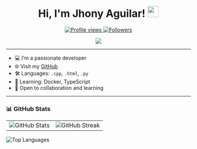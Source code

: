 <h1 align="center">
Hi, I'm Jhony Aguilar!
	<a href="https://github.com/Jhony410" target="_self">
		<img src="https://media.giphy.com/media/hvRJCLFzcasrR4ia7z/giphy.gif" width="30">
	</a>
</h1>

<p align="center">
	<a href="https://github.com/Jhony410">
		<img src="https://komarev.com/ghpvc/?username=Jhony410&label=Profile%20views&color=0e75b6&style=flat" alt="Profile views" />
	</a>
	<a href="https://github.com/Jhony410">
		<img src="https://img.shields.io/github/followers/Jhony410?label=Followers" alt="Followers" />
	</a>
</p>

<p align="center">
	<img src="https://readme-typing-svg.herokuapp.com?lines=Hola,+soy+Jhony;Desarrollador+Junior;Amante+de+la+tecnología+y+de+la+edición;Siempre+aprendiendo+cosas+nuevas&center=true&width=600&height=45&color=36bce8&vCenter=true&size=22">
</p>

---

- 💻 I’m a passionate developer  
- 🌐 Visit my [GitHub](https://github.com/Jhony410)  
- 🛠️ Languages: `.cpp`, `.html`, `.py`  
- 🧠 Learning: Docker, TypeScript  
- 🌟 Open to collaboration and learning  

---

### 📊 GitHub Stats

<table align="center">
  <tr>
    <td>
      <img src="https://github-readme-stats.vercel.app/api?username=Jhony410&theme=date_night&show_icons=true" alt="GitHub Stats"/>
    </td>
    <td>
      <img src="https://github-readme-streak-stats.herokuapp.com?user=Jhony410&theme=date_night" alt="GitHub Streak"/>
    </td>
  </tr>
</table>

<img src="https://github-readme-stats.vercel.app/api/top-langs/?username=Jhony410&layout=compact&theme=date_night" alt="Top Languages" />
